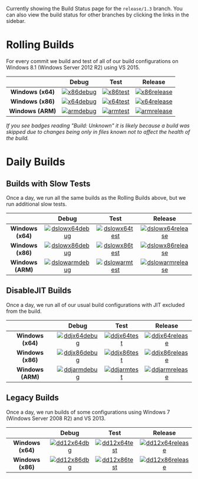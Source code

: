 Currently showing the Build Status page for the `release/1.3` branch. You can also view the build status for other branches by clicking the links in the sidebar.

# Rolling Builds

For every commit we build and test of all of our build configurations on Windows 8.1 (Windows Server 2012 R2) using VS 2015.

|                   | __Debug__ | __Test__ | __Release__ |
|:-----------------:|:---------:|:--------:|:-----------:|
| __Windows (x64)__ | [![x86debug][x86dbgicon]][x86dbglink] | [![x86test][x86testicon]][x86testlink] | [![x86release][x86relicon]][x86rellink] |
| __Windows (x86)__ | [![x64debug][x64dbgicon]][x64dbglink] | [![x64test][x64testicon]][x64testlink] | [![x64release][x64relicon]][x64rellink] |
| __Windows (ARM)__ | [![armdebug][armdbgicon]][armdbglink] | [![armtest][armtesticon]][armtestlink] | [![armrelease][armrelicon]][armrellink] |

*If you see badges reading "Build: Unknown" it is likely because a build was skipped due to changes being only in files known not to affect the health of the build.*

[x64dbgicon]: http://dotnet-ci.cloudapp.net/job/Microsoft_ChakraCore/job/release_1.3/job/x64_debug/badge/icon
[x64dbglink]: http://dotnet-ci.cloudapp.net/job/Microsoft_ChakraCore/job/release_1.3/job/x64_debug/
[x64testicon]: http://dotnet-ci.cloudapp.net/job/Microsoft_ChakraCore/job/release_1.3/job/x64_test/badge/icon
[x64testlink]: http://dotnet-ci.cloudapp.net/job/Microsoft_ChakraCore/job/release_1.3/job/x64_test/
[x64relicon]: http://dotnet-ci.cloudapp.net/job/Microsoft_ChakraCore/job/release_1.3/job/x64_release/badge/icon
[x64rellink]: http://dotnet-ci.cloudapp.net/job/Microsoft_ChakraCore/job/release_1.3/job/x64_release/

[x86dbgicon]: http://dotnet-ci.cloudapp.net/job/Microsoft_ChakraCore/job/release_1.3/job/x86_debug/badge/icon
[x86dbglink]: http://dotnet-ci.cloudapp.net/job/Microsoft_ChakraCore/job/release_1.3/job/x86_debug/
[x86testicon]: http://dotnet-ci.cloudapp.net/job/Microsoft_ChakraCore/job/release_1.3/job/x86_test/badge/icon
[x86testlink]: http://dotnet-ci.cloudapp.net/job/Microsoft_ChakraCore/job/release_1.3/job/x86_test/
[x86relicon]: http://dotnet-ci.cloudapp.net/job/Microsoft_ChakraCore/job/release_1.3/job/x86_release/badge/icon
[x86rellink]: http://dotnet-ci.cloudapp.net/job/Microsoft_ChakraCore/job/release_1.3/job/x86_release/

[armdbgicon]: http://dotnet-ci.cloudapp.net/job/Microsoft_ChakraCore/job/release_1.3/job/arm_debug/badge/icon
[armdbglink]: http://dotnet-ci.cloudapp.net/job/Microsoft_ChakraCore/job/release_1.3/job/arm_debug/
[armtesticon]: http://dotnet-ci.cloudapp.net/job/Microsoft_ChakraCore/job/release_1.3/job/arm_test/badge/icon
[armtestlink]: http://dotnet-ci.cloudapp.net/job/Microsoft_ChakraCore/job/release_1.3/job/arm_test/
[armrelicon]: http://dotnet-ci.cloudapp.net/job/Microsoft_ChakraCore/job/release_1.3/job/arm_release/badge/icon
[armrellink]: http://dotnet-ci.cloudapp.net/job/Microsoft_ChakraCore/job/release_1.3/job/arm_release/

# Daily Builds

## Builds with Slow Tests

Once a day, we run all the same builds as the Rolling Builds above, but we run additional slow tests.

|                   | __Debug__ | __Test__ | __Release__ |
|:-----------------:|:---------:|:--------:|:-----------:|
| __Windows (x64)__ | [![dslowx64debug][dslowx64dbgicon]][dslowx64dbglink] | [![dslowx64test][dslowx64testicon]][dslowx64testlink] | [![dslowx64release][dslowx64relicon]][dslowx64rellink] |
| __Windows (x86)__ | [![dslowx86debug][dslowx86dbgicon]][dslowx86dbglink] | [![dslowx86test][dslowx86testicon]][dslowx86testlink] | [![dslowx86release][dslowx86relicon]][dslowx86rellink] |
| __Windows (ARM)__ | [![dslowarmdebug][dslowarmdbgicon]][dslowarmdbglink] | [![dslowarmtest][dslowarmtesticon]][dslowarmtestlink] | [![dslowarmrelease][dslowarmrelicon]][dslowarmrellink] |

[dslowx64dbgicon]: http://dotnet-ci.cloudapp.net/job/Microsoft_ChakraCore/job/release_1.3/job/daily_slow_x64_debug/badge/icon
[dslowx64dbglink]: http://dotnet-ci.cloudapp.net/job/Microsoft_ChakraCore/job/release_1.3/job/daily_slow_x64_debug/
[dslowx64testicon]: http://dotnet-ci.cloudapp.net/job/Microsoft_ChakraCore/job/release_1.3/job/daily_slow_x64_test/badge/icon
[dslowx64testlink]: http://dotnet-ci.cloudapp.net/job/Microsoft_ChakraCore/job/release_1.3/job/daily_slow_x64_test/
[dslowx64relicon]: http://dotnet-ci.cloudapp.net/job/Microsoft_ChakraCore/job/release_1.3/job/daily_slow_x64_release/badge/icon
[dslowx64rellink]: http://dotnet-ci.cloudapp.net/job/Microsoft_ChakraCore/job/release_1.3/job/daily_slow_x64_release/

[dslowx86dbgicon]: http://dotnet-ci.cloudapp.net/job/Microsoft_ChakraCore/job/release_1.3/job/daily_slow_x86_debug/badge/icon
[dslowx86dbglink]: http://dotnet-ci.cloudapp.net/job/Microsoft_ChakraCore/job/release_1.3/job/daily_slow_x86_debug/
[dslowx86testicon]: http://dotnet-ci.cloudapp.net/job/Microsoft_ChakraCore/job/release_1.3/job/daily_slow_x86_test/badge/icon
[dslowx86testlink]: http://dotnet-ci.cloudapp.net/job/Microsoft_ChakraCore/job/release_1.3/job/daily_slow_x86_test/
[dslowx86relicon]: http://dotnet-ci.cloudapp.net/job/Microsoft_ChakraCore/job/release_1.3/job/daily_slow_x86_release/badge/icon
[dslowx86rellink]: http://dotnet-ci.cloudapp.net/job/Microsoft_ChakraCore/job/release_1.3/job/daily_slow_x86_release/

[dslowarmdbgicon]: http://dotnet-ci.cloudapp.net/job/Microsoft_ChakraCore/job/release_1.3/job/daily_slow_arm_debug/badge/icon
[dslowarmdbglink]: http://dotnet-ci.cloudapp.net/job/Microsoft_ChakraCore/job/release_1.3/job/daily_slow_arm_debug/
[dslowarmtesticon]: http://dotnet-ci.cloudapp.net/job/Microsoft_ChakraCore/job/release_1.3/job/daily_slow_arm_test/badge/icon
[dslowarmtestlink]: http://dotnet-ci.cloudapp.net/job/Microsoft_ChakraCore/job/release_1.3/job/daily_slow_arm_test/
[dslowarmrelicon]: http://dotnet-ci.cloudapp.net/job/Microsoft_ChakraCore/job/release_1.3/job/daily_slow_arm_release/badge/icon
[dslowarmrellink]: http://dotnet-ci.cloudapp.net/job/Microsoft_ChakraCore/job/release_1.3/job/daily_slow_arm_release/

## DisableJIT Builds

Once a day, we run all of our usual build configurations with JIT excluded from the build.

|                   | __Debug__ | __Test__ | __Release__ |
|:-----------------:|:---------:|:--------:|:-----------:|
| __Windows (x64)__ | [![ddjx64debug][ddjx64dbgicon]][ddjx64dbglink] | [![ddjx64test][ddjx64testicon]][ddjx64testlink] | [![ddjx64release][ddjx64relicon]][ddjx64rellink] |
| __Windows (x86)__ | [![ddjx86debug][ddjx86dbgicon]][ddjx86dbglink] | [![ddjx86test][ddjx86testicon]][ddjx86testlink] | [![ddjx86release][ddjx86relicon]][ddjx86rellink] |
| __Windows (ARM)__ | [![ddjarmdebug][ddjarmdbgicon]][ddjarmdbglink] | [![ddjarmtest][ddjarmtesticon]][ddjarmtestlink] | [![ddjarmrelease][ddjarmrelicon]][ddjarmrellink] |

[ddjx64dbgicon]: http://dotnet-ci.cloudapp.net/job/Microsoft_ChakraCore/job/release_1.3/job/daily_disablejit_x64_debug/badge/icon
[ddjx64dbglink]: http://dotnet-ci.cloudapp.net/job/Microsoft_ChakraCore/job/release_1.3/job/daily_disablejit_x64_debug/
[ddjx64testicon]: http://dotnet-ci.cloudapp.net/job/Microsoft_ChakraCore/job/release_1.3/job/daily_disablejit_x64_test/badge/icon
[ddjx64testlink]: http://dotnet-ci.cloudapp.net/job/Microsoft_ChakraCore/job/release_1.3/job/daily_disablejit_x64_test/
[ddjx64relicon]: http://dotnet-ci.cloudapp.net/job/Microsoft_ChakraCore/job/release_1.3/job/daily_disablejit_x64_release/badge/icon
[ddjx64rellink]: http://dotnet-ci.cloudapp.net/job/Microsoft_ChakraCore/job/release_1.3/job/daily_disablejit_x64_release/

[ddjx86dbgicon]: http://dotnet-ci.cloudapp.net/job/Microsoft_ChakraCore/job/release_1.3/job/daily_disablejit_x86_debug/badge/icon
[ddjx86dbglink]: http://dotnet-ci.cloudapp.net/job/Microsoft_ChakraCore/job/release_1.3/job/daily_disablejit_x86_debug/
[ddjx86testicon]: http://dotnet-ci.cloudapp.net/job/Microsoft_ChakraCore/job/release_1.3/job/daily_disablejit_x86_test/badge/icon
[ddjx86testlink]: http://dotnet-ci.cloudapp.net/job/Microsoft_ChakraCore/job/release_1.3/job/daily_disablejit_x86_test/
[ddjx86relicon]: http://dotnet-ci.cloudapp.net/job/Microsoft_ChakraCore/job/release_1.3/job/daily_disablejit_x86_release/badge/icon
[ddjx86rellink]: http://dotnet-ci.cloudapp.net/job/Microsoft_ChakraCore/job/release_1.3/job/daily_disablejit_x86_release/

[ddjarmdbgicon]: http://dotnet-ci.cloudapp.net/job/Microsoft_ChakraCore/job/release_1.3/job/daily_disablejit_arm_debug/badge/icon
[ddjarmdbglink]: http://dotnet-ci.cloudapp.net/job/Microsoft_ChakraCore/job/release_1.3/job/daily_disablejit_arm_debug/
[ddjarmtesticon]: http://dotnet-ci.cloudapp.net/job/Microsoft_ChakraCore/job/release_1.3/job/daily_disablejit_arm_test/badge/icon
[ddjarmtestlink]: http://dotnet-ci.cloudapp.net/job/Microsoft_ChakraCore/job/release_1.3/job/daily_disablejit_arm_test/
[ddjarmrelicon]: http://dotnet-ci.cloudapp.net/job/Microsoft_ChakraCore/job/release_1.3/job/daily_disablejit_arm_release/badge/icon
[ddjarmrellink]: http://dotnet-ci.cloudapp.net/job/Microsoft_ChakraCore/job/release_1.3/job/daily_disablejit_arm_release/

## Legacy Builds

Once a day, we run builds of some configurations using Windows 7 (Windows Server 2008 R2) and VS 2013.

|                   | __Debug__ | __Test__ | __Release__ |
|:-----------------:|:---------------:|:--------------:|:-----------------:|
| __Windows (x64)__ | [![dd12x64dbg][dd12x64dbgicon]][dd12x64dbglink] | [![dd12x64test][dd12x64testicon]][dd12x64testlink] | [![dd12x64release][dd12x64relicon]][dd12x64rellink] |
| __Windows (x86)__ | [![dd12x86dbg][dd12x86dbgicon]][dd12x86dbglink] | [![dd12x86test][dd12x86testicon]][dd12x86testlink] | [![dd12x86release][dd12x86relicon]][dd12x86rellink] |

[dd12x64dbgicon]: http://dotnet-ci.cloudapp.net/job/Microsoft_ChakraCore/job/release_1.3/job/daily_dev12_x64_debug/badge/icon
[dd12x64dbglink]: http://dotnet-ci.cloudapp.net/job/Microsoft_ChakraCore/job/release_1.3/job/daily_dev12_x64_debug/
[dd12x64testicon]: http://dotnet-ci.cloudapp.net/job/Microsoft_ChakraCore/job/release_1.3/job/daily_dev12_x64_test/badge/icon
[dd12x64testlink]: http://dotnet-ci.cloudapp.net/job/Microsoft_ChakraCore/job/release_1.3/job/daily_dev12_x64_test/
[dd12x64relicon]: http://dotnet-ci.cloudapp.net/job/Microsoft_ChakraCore/job/release_1.3/job/daily_dev12_x64_release/badge/icon
[dd12x64rellink]: http://dotnet-ci.cloudapp.net/job/Microsoft_ChakraCore/job/release_1.3/job/daily_dev12_x64_release/

[dd12x86dbgicon]: http://dotnet-ci.cloudapp.net/job/Microsoft_ChakraCore/job/release_1.3/job/daily_dev12_x86_debug/badge/icon
[dd12x86dbglink]: http://dotnet-ci.cloudapp.net/job/Microsoft_ChakraCore/job/release_1.3/job/daily_dev12_x86_debug/
[dd12x86testicon]: http://dotnet-ci.cloudapp.net/job/Microsoft_ChakraCore/job/release_1.3/job/daily_dev12_x86_test/badge/icon
[dd12x86testlink]: http://dotnet-ci.cloudapp.net/job/Microsoft_ChakraCore/job/release_1.3/job/daily_dev12_x86_test/
[dd12x86relicon]: http://dotnet-ci.cloudapp.net/job/Microsoft_ChakraCore/job/release_1.3/job/daily_dev12_x86_release/badge/icon
[dd12x86rellink]: http://dotnet-ci.cloudapp.net/job/Microsoft_ChakraCore/job/release_1.3/job/daily_dev12_x86_release/
